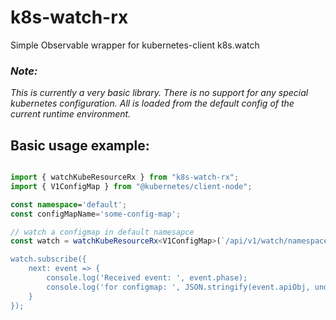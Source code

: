 # k8s-watch-rx
Simple Observable wrapper for kubernetes-client k8s.watch


### *Note:*

*This is currently a very basic library. There is no support for any special kubernetes configuration. All is loaded from the default config of the current runtime environment.*

## Basic usage example:
```typescript

import { watchKubeResourceRx } from "k8s-watch-rx"; 
import { V1ConfigMap } from "@kubernetes/client-node";

const namespace='default';
const configMapName='some-config-map';

// watch a configmap in default namesapce
const watch = watchKubeResourceRx<V1ConfigMap>(`/api/v1/watch/namespaces/${namespace}/configmaps/${configMapName}`);

watch.subscribe({
    next: event => {
        console.log('Received event: ', event.phase);
        console.log('for configmap: ', JSON.stringify(event.apiObj, undefined, 2));
    }
});



```